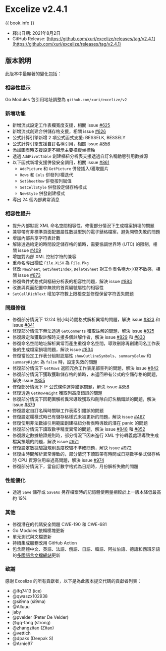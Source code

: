 # Excelize v2.4.1

{{ book.info }}

* 釋出日期: 2021年8月2日
* GitHub Release: [https://github.com/xuri/excelize/releases/tag/v2.4.1](https://github.com/xuri/excelize/releases/tag/v2.4.1)

## 版本說明

此版本中最顯著的變化包括：

### 相容性提示

Go Modules 包引用地址調整為 `github.com/xuri/excelize/v2`

### 新增功能

* 新增流式設定工作表欄寬度支援，相關 issue [#625](https://github.com/xuri/excelize/issues/625)
* 新增流式創建合併儲存格支援，相關 issue [#826](https://github.com/xuri/excelize/issues/826)
* 公式計算引擎新增 2 項公式函式支援: BESSELK, BESSELY
* 公式計算引擎支援自訂名稱引用，相關 issue [#856](https://github.com/xuri/excelize/issues/856)
* 添加圖表時支援設定不顯示主要橫縱坐標軸
* 透過 `AddPivotTable` 創建樞紐分析表支援透過自訂名稱動態引用數據源
* 以下函式新增支援併發安全調用，相關 issue [#861](https://github.com/xuri/excelize/issues/829)
  * `AddPicture` 和 `GetPicture` 併發插入/獲取圖片
  * `Rows` 和 `Cols` 併發列/欄迭代
  * `SetSheetRow` 併發按列賦值
  * `SetCellStyle` 併發設定儲存格樣式
  * `NewStyle` 併發創建樣式
* 導出 24 個內部異常消息

### 相容性提升

* 提升內部默認 XML 命名空間相容性，修復部分情況下生成檔案損壞的問題
* 兼容帶有非標準頁面配置屬性數據型別的電子錶格檔案，避免開啓失敗的問題
* 增加內部共享字符表計數
* 解除透過給定的時間設定儲存格的值時，需要協調世界時 (UTC) 的限制，相關 issue [#409](https://github.com/xuri/excelize/issues/409)
* 增加對內部 XML 控制字符的兼容
* 重命名導出欄位 `File.XLSX` 為 `File.Pkg`
* 修改 `NewSheet`, `GetSheetIndex`, `DeleteSheet` 對工作表名稱大小寫不敏感，相關 issue [#873](https://github.com/xuri/excelize/issues/873)
* 修復條件式格式與樞紐分析表的相容性問題，解決 issue [#883](https://github.com/xuri/excelize/issues/883)
* 改進與頁面配置中無效的首頁編號屬性的相容性
* `SetCellRichText` 增加字符數上限檢查並修復保留字符丟失問題

### 問題修復

* 修復部分情況下 12/24 制小時時間格式解析異常的問題，解決 issue [#823](https://github.com/xuri/excelize/issues/823) 和 issue [#841](https://github.com/xuri/excelize/issues/841)
* 修復部分情況下無法透過 `GetComments` 獲取註解的問題，解決 issue [#825](https://github.com/xuri/excelize/issues/825)
* 修復設定和獲取註解時支援多個註解作者，解決 issue [#829](https://github.com/xuri/excelize/issues/829) 和 [#830](https://github.com/xuri/excelize/issues/830)
* 修復命名空間地址解析異常而產生重復命名空間，導致刪除再創建同名工作表後的生成檔案損壞問題，解決 issue [#834](https://github.com/xuri/excelize/issues/834)
* 修復當設定工作表分組默認屬性 `showOutlineSymbols`、`summaryBelow` 和 `summaryRight` 為 `false` 時，設定失效的問題
* 修復部分情況下 `GetRows` 返回冗余工作表尾部空列的問題，解決 issue [#842](https://github.com/xuri/excelize/issues/842)
* 修復部分情況下獲取獲取儲存格的值時，未返回帶有公式的空儲存格的問題，解決 issue [#855](https://github.com/xuri/excelize/issues/855)
* 修復部分情況下 IF 公式條件運算錯誤問題，解決 issue [#858](https://github.com/xuri/excelize/issues/858)
* 修復透過 `GetRowHeight` 獲取列高度錯誤的問題
* 修復部分情況下因範圍解析異常導致獲取和刪除自訂名稱錯誤的問題，解決 issue [#879](https://github.com/xuri/excelize/issues/879)
* 修復設定自訂名稱時關聯工作表索引錯誤的問題
* 修復設定欄樣式時已有儲存格樣式未被更新的問題，解決 issue [#467](https://github.com/xuri/excelize/issues/467)
* 修復使用非法數據引用範圍創建樞紐分析表時導致的潛在 panic 的問題
* 修復部分情況下讀取數字精度異常的問題，解決 issue [#848](https://github.com/xuri/excelize/issues/848) 和 [#852](https://github.com/xuri/excelize/issues/852)
* 修復設定數據驗證規則時，部分情況下因未進行 XML 字符轉義處理導致生成檔案損壞的問題，解決 issue [#971](https://github.com/xuri/excelize/issues/971)
* 修復設定數據驗證規則長度校驗不準確問題，解決 issue [#972](https://github.com/xuri/excelize/issues/972)
* 修復由時間解析異常導致的，部分情況下讀取帶有時間或日期數字格式儲存格時 CPU 資源佔用率過高問題，解決 issue [#974](https://github.com/xuri/excelize/issues/974)
* 修復部分情況下，當自訂數字格式為日期時，月份解析失敗的問題

### 性能優化

* 透過 `Save` 儲存或 `SaveAs` 另存檔案時的記憶體使用量相較於上一版本降低最高約 19%

### 其他

* 修復潛在的代碼安全問題 CWE-190 和 CWE-681
* Go Modules 依賴模塊更新
* 單元測試與文檔更新
* 持續集成服務改用 GitHub Action
* 包含簡體中文、英語、法語、俄語、日語、韓語、阿拉伯語、德語和西班牙語的[多國語言文檔網站](https://xuri.me/excelize)更新

### 致謝

感謝 Excelize 的所有貢獻者，以下是為此版本提交代碼的貢獻者列表：

* @lfq7413 (ice)
* @qwaszx102938
* @si9ma (si9ma)
* @Alluuu
* jaby
* @pvelder (Peter De Velder)
* @gq-tang (strong)
* @zhangzitao (Zitao)
* @vettich
* @dpaks (Deepak S)
* @Arnie97
